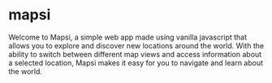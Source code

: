 # mapsi

Welcome to Mapsi, a simple web app made using vanilla javascript that allows you to explore and discover new locations around the world. With the ability to switch between different map views and access information about a selected location, Mapsi makes it easy for you to navigate and learn about the world. 

